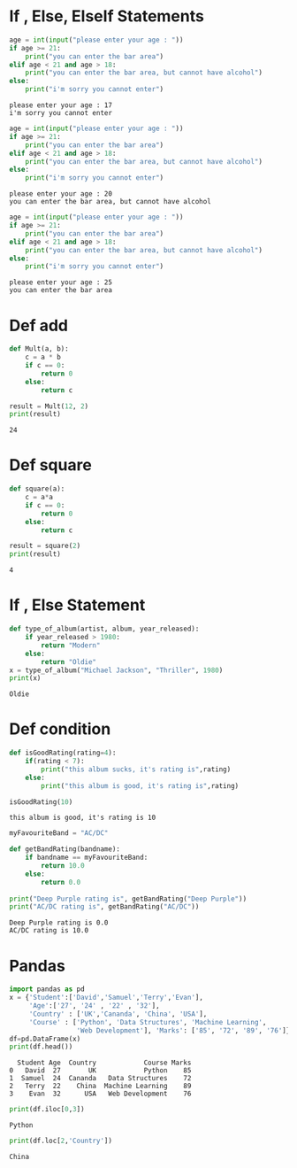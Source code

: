 # If , Else, ElseIf Statements


```python
age = int(input("please enter your age : "))
if age >= 21:
    print("you can enter the bar area")
elif age < 21 and age > 18:
    print("you can enter the bar area, but cannot have alcohol")
else:
    print("i'm sorry you cannot enter")
```

    please enter your age : 17
    i'm sorry you cannot enter
    


```python
age = int(input("please enter your age : "))
if age >= 21:
    print("you can enter the bar area")
elif age < 21 and age > 18:
    print("you can enter the bar area, but cannot have alcohol")
else:
    print("i'm sorry you cannot enter")
```

    please enter your age : 20
    you can enter the bar area, but cannot have alcohol
    


```python
age = int(input("please enter your age : "))
if age >= 21:
    print("you can enter the bar area")
elif age < 21 and age > 18:
    print("you can enter the bar area, but cannot have alcohol")
else:
    print("i'm sorry you cannot enter")
```

    please enter your age : 25
    you can enter the bar area
    

# Def add


```python
def Mult(a, b):
    c = a * b
    if c == 0:
        return 0
    else:
        return c

result = Mult(12, 2)
print(result)
```

    24
    

# Def square


```python
def square(a):
    c = a*a 
    if c == 0:
        return 0
    else:
        return c

result = square(2)
print(result)
```

    4
    

# If , Else Statement


```python
def type_of_album(artist, album, year_released):
    if year_released > 1980:
        return "Modern"
    else:
        return "Oldie"
x = type_of_album("Michael Jackson", "Thriller", 1980)
print(x)
```

    Oldie
    

# Def condition


```python
def isGoodRating(rating=4): 
    if(rating < 7):
        print("this album sucks, it's rating is",rating)
    else:
        print("this album is good, it's rating is",rating)

isGoodRating(10)
```

    this album is good, it's rating is 10
    


```python
myFavouriteBand = "AC/DC"

def getBandRating(bandname):
    if bandname == myFavouriteBand:
        return 10.0
    else:
        return 0.0
    
print("Deep Purple rating is", getBandRating("Deep Purple"))
print("AC/DC rating is", getBandRating("AC/DC"))
```

    Deep Purple rating is 0.0
    AC/DC rating is 10.0
    

# Pandas


```python
import pandas as pd
x = {'Student':['David','Samuel','Terry','Evan'],
     'Age':['27', '24' , '22' , '32'],
     'Country' : ['UK','Cananda', 'China', 'USA'], 
     'Course' : ['Python', 'Data Structures', 'Machine Learning',
                 'Web Development'], 'Marks': ['85', '72', '89', '76']}
df=pd.DataFrame(x)
print(df.head())
```

      Student Age  Country            Course Marks
    0   David  27       UK            Python    85
    1  Samuel  24  Cananda   Data Structures    72
    2   Terry  22    China  Machine Learning    89
    3    Evan  32      USA   Web Development    76
    


```python
print(df.iloc[0,3])
```

    Python
    


```python
print(df.loc[2,'Country'])
```

    China
    
